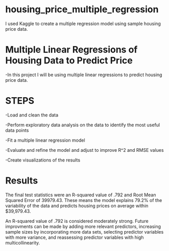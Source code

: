 # housing_price_multiple_regression
I used Kaggle to create a multiple regression model using sample housing price data.

# Multiple Linear Regressions of Housing Data to Predict Price

-In this project I will be using multiple linear regressions to predict housing price data.

# STEPS

-Load and clean the data

-Perform exploratory data analysis on the data to identify the most useful data points

-Fit a multiple linear regression model

-Evaluate and refine the model and adjust to improve R^2 and RMSE values

-Create visualizations of the results

# Results
The final test statistics were an R-squared value of .792 and Root Mean Squared Error of 39979.43. These means the model explains 79.2% of the variability of the data and predicts housing prices on average within $39,979.43.

An R-squared value of .792 is considered moderately strong. Future improvments can be made by adding more relevant predictors, increasing sample sizes by incorporating more data sets, selecting predictor variables with more variance, and reassessing predictor variables with high multicollinearity.
